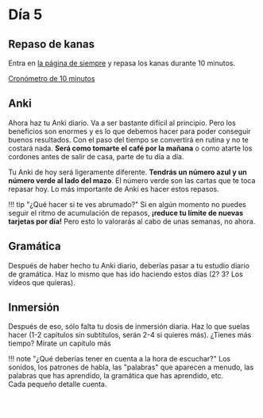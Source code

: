 # Día 5

## Repaso de kanas
Entra en [la página de siempre](https://gohoneko.neocities.org/learn/kana.html) y repasa los kanas durante 10 minutos.

[Cronómetro de 10 minutos](https://www.online-stopwatch.com/timer/10minutes/)

## Anki
Ahora haz tu Anki diario. Va a ser bastante difícil al principio. Pero los beneficios son enormes y es lo que debemos hacer para poder conseguir buenos resultados. Con el paso del tiempo se convertirá en rutina y no te costará nada. **Será como tomarte el café por la mañana** o como atarte los cordones antes de salir de casa, parte de tu día a día.

Tu Anki de hoy será ligeramente diferente. **Tendrás un número azul y un número verde al lado del mazo**. El número verde son las cartas que te toca repasar hoy. Lo más importante de Anki es hacer estos repasos.

!!! tip "¿Qué hacer si te ves abrumado?"
    Si en algún momento no puedes seguir el ritmo de acumulación de repasos, **¡reduce tu límite de nuevas tarjetas por día!** Pero esto lo valorarás al cabo de unas semanas, no ahora.

## Gramática
Después de haber hecho tu Anki diario, deberías pasar a tu estudio diario de gramática. Haz lo mismo que has ido haciendo estos días (2? 3? Los vídeos que quieras).

## Inmersión
Después de eso, sólo falta tu dosis de inmersión diaria. Haz lo que suelas hacer (1-2 capítulos sin subtítulos, serán 2-4 si quieres más).
¿Tienes más tiempo? Mírate un capítulo más

!!! note "¿Qué deberías tener en cuenta a la hora de escuchar?"
    Los sonidos, los patrones de habla, las "palabras" que aparecen a menudo, las palabras que has aprendido, la gramática que has aprendido, etc.  
    Cada pequeño detalle cuenta.


<div style="margin-top: 20px;width:full;display:flex;justify-content:center;">
  <a style="padding: 10px;
    background-color: var(--md-primary-fg-color);
    border-radius: 5px;
    color: white;" href="/days/day6/">Pasar al día 6</a>
  </div>